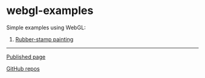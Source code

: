 # webgl-examples
Simple examples using WebGL:
1. [Rubber-stamp painting](./stamp-paint/)

---
[Published page](https://drouin-simon.github.io/webgl-examples/)

[GitHub repos](https://github.com/drouin-simon/webgl-examples/)
